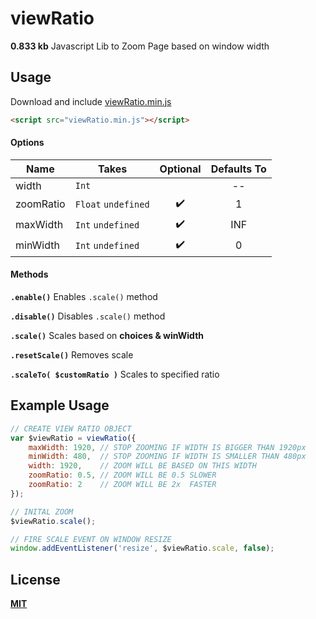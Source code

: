 # viewRatio

**0.833 kb** Javascript Lib to Zoom Page based on window width

## Usage

Download and include [viewRatio.min.js](https://github.com/howion/viewRatio/blob/master/lib/viewRatio.min.js)

```html
<script src="viewRatio.min.js"></script>
```

#### Options

Name      | Takes                           | Optional            | Defaults To
--------- | ------------------------------- | :-----------------: | :---------:
width     | `Int`                           |                     | --
zoomRatio | `Float` `undefined`             | :heavy_check_mark:  | 1
maxWidth  | `Int` `undefined`               | :heavy_check_mark:  | INF
minWidth  | `Int` `undefined`               | :heavy_check_mark:  | 0

#### Methods

**`.enable()`** Enables `.scale()` method

**`.disable()`** Disables `.scale()` method

**`.scale()`** Scales based on **choices & winWidth**

**`.resetScale()`** Removes scale

**`.scaleTo( $customRatio )`** Scales to specified ratio

## Example Usage

```js
// CREATE VIEW RATIO OBJECT
var $viewRatio = viewRatio({
    maxWidth: 1920, // STOP ZOOMING IF WIDTH IS BIGGER THAN 1920px
    minWidth: 480,  // STOP ZOOMING IF WIDTH IS SMALLER THAN 480px
    width: 1920,    // ZOOM WILL BE BASED ON THIS WIDTH
    zoomRatio: 0.5, // ZOOM WILL BE 0.5 SLOWER
    zoomRatio: 2    // ZOOM WILL BE 2x  FASTER
});

// INITAL ZOOM
$viewRatio.scale();

// FIRE SCALE EVENT ON WINDOW RESIZE
window.addEventListener('resize', $viewRatio.scale, false);
```

## License

[**MIT**](https://github.com/howion/viewRatio/blob/master/LICENSE)
